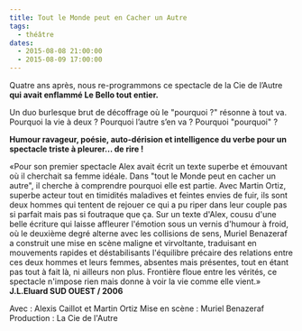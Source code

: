 ```yaml
---
title: Tout le Monde peut en Cacher un Autre
tags: 
  - théâtre
dates:
  - 2015-08-08 21:00:00
  - 2015-08-09 17:00:00
---
```


Quatre ans après, nous re-programmons ce spectacle de la Cie de l’Autre **qui avait enflammé Le Bello tout entier.**

Un duo burlesque brut de décoffrage où le "pourquoi ?" résonne à tout va. Pourquoi la vie à deux ? Pourquoi l’autre s’en va ? Pourquoi "pourquoi" ?

**Humour ravageur, poésie, auto-dérision et intelligence du verbe pour un spectacle triste à pleurer... de rire !**





<quote>«Pour son premier spectacle Alex avait écrit un texte superbe et émouvant où il cherchait sa femme idéale. Dans "tout le Monde peut en cacher un autre", il cherche à comprendre pourquoi elle est partie. Avec Martin Ortiz, superbe acteur tout en timidités maladives et feintes envies de fuir, ils sont deux hommes qui tentent de rejouer ce qui a pu riper dans leur couple pas si parfait mais pas si foutraque que ça.
Sur un texte d'Alex, cousu d'une belle écriture qui laisse affleurer l'émotion sous un vernis d'humour à froid, où le deuxième degré alterne avec les collisions de sens, Muriel Benazeraf a construit une mise en scène maligne et virvoltante, traduisant en mouvements rapides et déstabilisants l'équilibre précaire des relations entre ces deux hommes et leurs femmes, absentes mais présentes, tout en étant pas tout à fait là, ni ailleurs non plus.
Frontière floue entre les vérités, ce spectacle n'impose rien mais donne à voir la vie comme elle vient.»</quote> **J.L.Eluard SUD OUEST / 2006**

Avec : Alexis Caillot et Martin Ortiz
Mise en scène : Muriel Benazeraf
Production : La Cie de l'Autre
